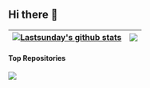 ## Hi there 👋

<!--
**lastsunday/lastsunday** is a ✨ _special_ ✨ repository because its `README.md` (this file) appears on your GitHub profile.

Here are some ideas to get you started:

- 🔭 I’m currently working on ...
- 🌱 I’m currently learning ...
- 👯 I’m looking to collaborate on ...
- 🤔 I’m looking for help with ...
- 💬 Ask me about ...
- 📫 How to reach me: ...
- 😄 Pronouns: ...
- ⚡ Fun fact: ...
-->

| <a href="https://github.com/lastsunday"><img align="center" src="https://github-readme-stats.vercel.app/api?username=lastsunday&show_icons=true&include_all_commits=true&theme=buefy&hide_border=true" alt="Lastsunday's github stats" /></a> | <a href="https://github.com/lastsunday"><img align="center" src="https://github-readme-stats.vercel.app/api/top-langs/?username=lastsunday&layout=compact&theme=buefy&hide_border=true" /></a> |
| ------------- | ------------- |

#### Top Repositories


<a href="https://github.com/lastsunday/job-hunting">
  <img align="center" src="https://github-readme-stats.vercel.app/api/pin/?username=lastsunday&repo=job-hunting&theme=buefy" />
</a>

<br />
<br />


